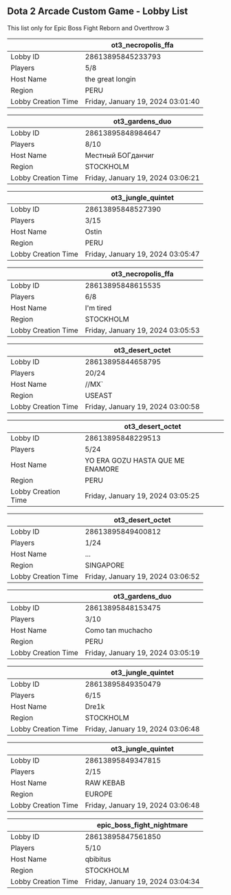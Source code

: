 ## Dota 2 Arcade Custom Game - Lobby List

This list only for Epic Boss Fight Reborn and Overthrow 3

|  | ot3_necropolis_ffa |
| ------ | ------ |
| Lobby ID | 28613895845233793 |
| Players | 5/8 |
| Host Name | the great longin |
| Region | PERU |
| Lobby Creation Time | Friday, January 19, 2024 03:01:40 |


|  | ot3_gardens_duo |
| ------ | ------ |
| Lobby ID | 28613895848984647 |
| Players | 8/10 |
| Host Name | Местный БОГданчиr |
| Region | STOCKHOLM |
| Lobby Creation Time | Friday, January 19, 2024 03:06:21 |


|  | ot3_jungle_quintet |
| ------ | ------ |
| Lobby ID | 28613895848527390 |
| Players | 3/15 |
| Host Name | Ostin |
| Region | PERU |
| Lobby Creation Time | Friday, January 19, 2024 03:05:47 |


|  | ot3_necropolis_ffa |
| ------ | ------ |
| Lobby ID | 28613895848615535 |
| Players | 6/8 |
| Host Name | I'm tired |
| Region | STOCKHOLM |
| Lobby Creation Time | Friday, January 19, 2024 03:05:53 |


|  | ot3_desert_octet |
| ------ | ------ |
| Lobby ID | 28613895844658795 |
| Players | 20/24 |
| Host Name | //MX` |
| Region | USEAST |
| Lobby Creation Time | Friday, January 19, 2024 03:00:58 |


|  | ot3_desert_octet |
| ------ | ------ |
| Lobby ID | 28613895848229513 |
| Players | 5/24 |
| Host Name | YO ERA GOZU HASTA QUE ME ENAMORE |
| Region | PERU |
| Lobby Creation Time | Friday, January 19, 2024 03:05:25 |


|  | ot3_desert_octet |
| ------ | ------ |
| Lobby ID | 28613895849400812 |
| Players | 1/24 |
| Host Name | ... |
| Region | SINGAPORE |
| Lobby Creation Time | Friday, January 19, 2024 03:06:52 |


|  | ot3_gardens_duo |
| ------ | ------ |
| Lobby ID | 28613895848153475 |
| Players | 3/10 |
| Host Name | Como tan muchacho |
| Region | PERU |
| Lobby Creation Time | Friday, January 19, 2024 03:05:19 |


|  | ot3_jungle_quintet |
| ------ | ------ |
| Lobby ID | 28613895849350479 |
| Players | 6/15 |
| Host Name | Dre1k |
| Region | STOCKHOLM |
| Lobby Creation Time | Friday, January 19, 2024 03:06:48 |


|  | ot3_jungle_quintet |
| ------ | ------ |
| Lobby ID | 28613895849347815 |
| Players | 2/15 |
| Host Name | RAW KEBAB |
| Region | EUROPE |
| Lobby Creation Time | Friday, January 19, 2024 03:06:48 |


|  | epic_boss_fight_nightmare |
| ------ | ------ |
| Lobby ID | 28613895847561850 |
| Players | 5/10 |
| Host Name | qbibitus |
| Region | STOCKHOLM |
| Lobby Creation Time | Friday, January 19, 2024 03:04:34 |


